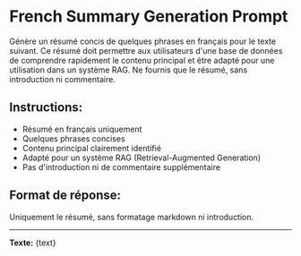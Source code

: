 # French Summary Generation Prompt

Génère un résumé concis de quelques phrases en français pour le texte suivant. Ce résumé doit permettre aux utilisateurs d'une base de données de comprendre rapidement le contenu principal et être adapté pour une utilisation dans un système RAG. Ne fournis que le résumé, sans introduction ni commentaire.

## Instructions:
- Résumé en français uniquement
- Quelques phrases concises
- Contenu principal clairement identifié
- Adapté pour un système RAG (Retrieval-Augmented Generation)
- Pas d'introduction ni de commentaire supplémentaire

## Format de réponse:
Uniquement le résumé, sans formatage markdown ni introduction.

---

**Texte:**
{text}
